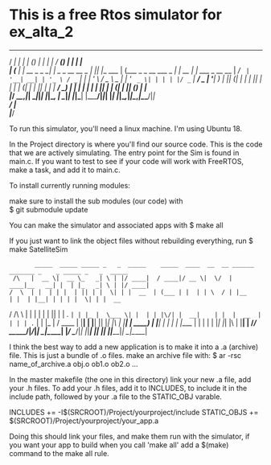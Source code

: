 # This is a free Rtos simulator for ex_alta_2


   _____ _             _   _               _   _             _____ _                 _       _             
  / ____| |           | | (_)             | | | |           / ____(_)               | |     | |            
 | (___ | |_ __ _ _ __| |_ _ _ __   __ _  | |_| |__   ___  | (___  _ _ __ ___  _   _| | __ _| |_ ___  _ __ 
  \___ \| __/ _` | '__| __| | '_ \ / _` | | __| '_ \ / _ \  \___ \| | '_ ` _ \| | | | |/ _` | __/ _ \| '__|
  ____) | || (_| | |  | |_| | | | | (_| | | |_| | | |  __/  ____) | | | | | | | |_| | | (_| | || (_) | |   
 |_____/ \__\__,_|_|   \__|_|_| |_|\__, |  \__|_| |_|\___| |_____/|_|_| |_| |_|\__,_|_|\__,_|\__\___/|_|   
                                    __/ |                                                                  
                                   |___/                                                                  

To run this simulator, you'll need a linux machine. I'm using Ubuntu 18.

In the Project directory is where you'll find our source code. This is the code that
we are actively simulating. The entry point for the Sim is found in main.c. 
If you want to test to see if your code will work with FreeRTOS, make a task, and
add it to main.c.

To install currently running modules:

make sure to install the sub modules (our code) with  
$ git submodule update

You can make the simulator and associated apps with 
$ make all

If you just want to link the object files without rebuilding everything, run
$ make SatelliteSim



           _____  _____ _____ _   _  _____    _____  ____  __  __ ______ _______ _    _ _____ _   _  _____ 
     /\   |  __ \|  __ \_   _| \ | |/ ____|  / ____|/ __ \|  \/  |  ____|__   __| |  | |_   _| \ | |/ ____|
    /  \  | |  | | |  | || | |  \| | |  __  | (___ | |  | | \  / | |__     | |  | |__| | | | |  \| | |  __ 
   / /\ \ | |  | | |  | || | | . ` | | |_ |  \___ \| |  | | |\/| |  __|    | |  |  __  | | | | . ` | | |_ |
  / ____ \| |__| | |__| || |_| |\  | |__| |  ____) | |__| | |  | | |____   | |  | |  | |_| |_| |\  | |__| |
 /_/    \_\_____/|_____/_____|_| \_|\_____| |_____/ \____/|_|  |_|______|  |_|  |_|  |_|_____|_| \_|\_____|
                                                                                                           

I think the best way to add a new application is to make it into a .a (archive) file. This is just
a bundle of .o files. make an archive file with: 
    $ ar -rsc name_of_archive.a obj.o ob1.o ob2.o ...

In the master makefile (the one in this directory) link your new .a file,
add your .h files. To add your .h files, add it to INCLUDES, to include it in the
include path, followed by your .a file to the STATIC_OBJ varable.

INCLUDES		+= -I$(SRCROOT)/Project/yourproject/include
STATIC_OBJS  	+= $(SRCROOT)/Project/yourproject/your_app.a

Doing this should link your files, and make them run with the simulator, if you want
your app to build when you call 'make all' add a $(make) command to the make all rule.
